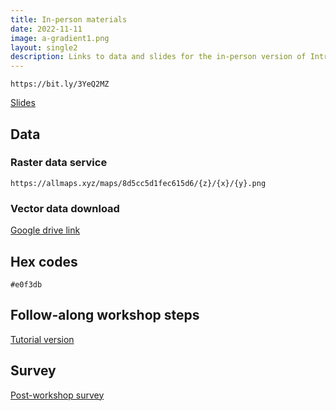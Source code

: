 ```yaml
---
title: In-person materials
date: 2022-11-11
image: a-gradient1.png
layout: single2
description: Links to data and slides for the in-person version of Introduction to GIS from the Harvard Map Collection.
---
```


`https://bit.ly/3YeQ2MZ`

[Slides](https://www.canva.com/design/DAFMSShvkmY/f5HGG-a9NcqjWp6SI85vvg/view?utm_content=DAFMSShvkmY&utm_campaign=designshare&utm_medium=link&utm_source=publishpresent)

## Data

### Raster data service
`https://allmaps.xyz/maps/8d5cc5d1fec615d6/{z}/{x}/{y}.png` 

### Vector data download
[Google drive link](https://drive.google.com/file/d/1cKUtwbPIaWjvI_a_zD-Su_fItkA9u5UT/view)

## Hex codes 
`#e0f3db` 

## Follow-along workshop steps
[Tutorial version](https://mapping.share.library.harvard.edu/resources/new-to-gis/workshop/)

## Survey
[Post-workshop survey](https://harvard.az1.qualtrics.com/jfe/form/SV_8vRE6gtTYybRy5M)

